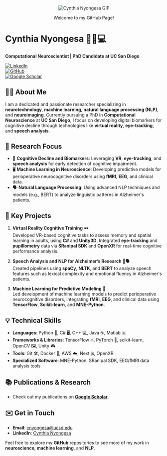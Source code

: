 <div align="center">
  
  ###

![Cynthia Nyongesa GIF](assets/Cynthia_NYONGESA.gif)

  Welcome to my GitHub Page!

</div>

# Cynthia Nyongesa 👩‍🔬💻
**Computational Neuroscientist | PhD Candidate at UC San Diego**

[![LinkedIn](https://img.shields.io/badge/LinkedIn-cynthianyongesa-blue)](https://www.linkedin.com/in/cynthianyongesa/)  
[![GitHub](https://img.shields.io/badge/GitHub-cynthianyongesa-lightgrey)](https://github.com/cynthianyongesa)  
[![Google Scholar](https://img.shields.io/badge/Google_Scholar-Cynthia_Nyongesa-blue)](https://scholar.google.com/citations?user=F6iqM_gAAAAJ&hl=en)

## 👩‍🏫 About Me
I am a dedicated and passionate researcher specializing in **neurotechnology**, **machine learning**, **natural language processing (NLP)**, and **neuroimaging**. Currently pursuing a PhD in **Computational Neuroscience** at **UC San Diego**, I focus on developing digital biomarkers for cognitive decline through technologies like **virtual reality**, **eye-tracking**, and **speech analysis**.

## 🔬 Research Focus
- 🧠 **Cognitive Decline and Biomarkers**: Leveraging **VR**, **eye-tracking**, and **speech analysis** for early detection of cognitive impairment.
- 🖥️ **Machine Learning in Neuroscience**: Developing predictive models for perioperative neurocognitive disorders using **fMRI**, **EEG**, and clinical data.
- 🗣️ **Natural Language Processing**: Using advanced NLP techniques and models (e.g., BERT) to analyze linguistic patterns in Alzheimer's patients.

## 🔑 Key Projects
1. **Virtual Reality Cognitive Training** 🕶️  
   Developed VR-based cognitive tasks to assess memory and spatial learning in adults, using **C#** and **Unity3D**. Integrated **eye-tracking** and **pupillometry** data via **SRanipal SDK** and **OpenXR** for real-time cognitive performance analysis.

2. **Speech Analysis and NLP for Alzheimer’s Research** 🧠🗣️  
   Created pipelines using **spaCy**, **NLTK**, and **BERT** to analyze speech features such as lexical complexity and emotional fluency in Alzheimer's patients.

3. **Machine Learning for Predictive Modeling** 🤖  
   Led development of machine learning models to predict perioperative neurocognitive disorders, integrating **fMRI**, **EEG**, and clinical data using **TensorFlow**, **Scikit-learn**, and **MNE-Python**.

## 💡 Technical Skills
- **Languages**: Python 🐍, C# 🖥️, C++ 💻, Java ☕, Matlab 📊
- **Frameworks & Libraries**: TensorFlow 🔥, PyTorch 🧠, scikit-learn, OpenCV 🖼️, Unity 🎮
- **Tools**: Git 🛠️, Docker 🐳, AWS ☁️, Next.js, OpenXR
- **Specialized Software**: MNE-Python, SRanipal SDK, EEG/fMRI data analysis tools

## 📚 Publications & Research
- Check out my publications on **[Google Scholar](https://scholar.google.com/citations?user=F6iqM_gAAAAJ&hl=en)**.

## ✉️ Get in Touch
- **Email**: [cnyongesa@ucsd.edu](mailto:cnyongesa@ucsd.edu)
- **LinkedIn**: [Cynthia Nyongesa](https://www.linkedin.com/in/cynthianyongesa/)

Feel free to explore my **GitHub** repositories to see more of my work in **neuroscience**, **machine learning**, and **NLP**.
